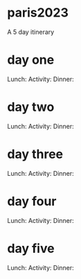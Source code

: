 # paris2023
A 5 day itinerary

# day one

Lunch:
Activity:
Dinner:
# day two 

Lunch:
Activity:
Dinner:

# day three

Lunch:
Activity:
Dinner:

# day four

Lunch:
Activity:
Dinner:

# day five
Lunch:
Activity:
Dinner:

